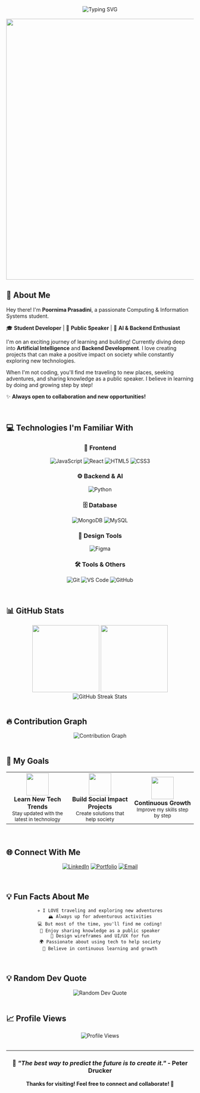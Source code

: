 <div align="center">
  <img src="https://readme-typing-svg.demolab.com?font=Fira+Code&size=32&duration=2800&pause=1000&color=58A6FF&center=true&vCenter=true&width=600&lines=Hi+%F0%9F%91%8B+I'm+Poornima+Prasadini;Student+Developer+%F0%9F%93%9A;Public+Speaker+%F0%9F%8E%A4;AI+%26+Backend+Enthusiast+%F0%9F%A4%96;Tech+Explorer+%F0%9F%92%BB;Building+for+Society+%F0%9F%8C%8D" alt="Typing SVG" />
</div>

<br>

<div align="center">
  <img src="https://user-images.githubusercontent.com/74038190/212284100-561aa473-3905-4a80-b561-0d28506553ee.gif" width="700">
</div>

## 🎯 About Me

Hey there! I'm **Poornima Prasadini**, a passionate Computing & Information Systems student.

🎓 **Student Developer** | 🎤 **Public Speaker** | 🤖 **AI & Backend Enthusiast**

I'm on an exciting journey of learning and building! Currently diving deep into **Artificial Intelligence** and **Backend Development**. I love creating projects that can make a positive impact on society while constantly exploring new technologies.

When I'm not coding, you'll find me traveling to new places, seeking adventures, and sharing knowledge as a public speaker. I believe in learning by doing and growing step by step!

✨ **Always open to collaboration and new opportunities!**

<br>

## 💻 Technologies I'm Familiar With

<div align="center">

### 🎨 Frontend
![JavaScript](https://img.shields.io/badge/JavaScript-F7DF1E?style=for-the-badge&logo=javascript&logoColor=black)
![React](https://img.shields.io/badge/React-20232A?style=for-the-badge&logo=react&logoColor=61DAFB)
![HTML5](https://img.shields.io/badge/HTML5-E34F26?style=for-the-badge&logo=html5&logoColor=white)
![CSS3](https://img.shields.io/badge/CSS3-1572B6?style=for-the-badge&logo=css3&logoColor=white)

### ⚙️ Backend & AI
![Python](https://img.shields.io/badge/Python-3776AB?style=for-the-badge&logo=python&logoColor=white)

### 🗄️ Database
![MongoDB](https://img.shields.io/badge/MongoDB-4EA94B?style=for-the-badge&logo=mongodb&logoColor=white)
![MySQL](https://img.shields.io/badge/MySQL-00000F?style=for-the-badge&logo=mysql&logoColor=white)

### 🎨 Design Tools
![Figma](https://img.shields.io/badge/Figma-F24E1E?style=for-the-badge&logo=figma&logoColor=white)

### 🛠️ Tools & Others
![Git](https://img.shields.io/badge/Git-F05032?style=for-the-badge&logo=git&logoColor=white)
![VS Code](https://img.shields.io/badge/VS_Code-007ACC?style=for-the-badge&logo=visual-studio-code&logoColor=white)
![GitHub](https://img.shields.io/badge/GitHub-100000?style=for-the-badge&logo=github&logoColor=white)

</div>

<br>

## 📊 GitHub Stats

<div align="center">
  <img height="180em" src="https://github-readme-stats.vercel.app/api?username=poornima825&show_icons=true&theme=tokyonight&include_all_commits=true&count_private=true&hide_border=true&bg_color=0D1117&title_color=6CE5F7&icon_color=6CE5F7&text_color=FFFFFF"/>
  <img height="180em" src="https://github-readme-stats.vercel.app/api/top-langs/?username=poornima825&layout=compact&langs_count=6&theme=tokyonight&hide_border=true&bg_color=0D1117&title_color=6CE5F7&text_color=FFFFFF"/>
</div>

<div align="center">
  <img src="https://github-readme-streak-stats.herokuapp.com/?user=poornima825&theme=tokyonight&hide_border=true&background=0D1117&stroke=6CE5F7&ring=6CE5F7&fire=FF6B6B&currStreakLabel=6CE5F7" alt="GitHub Streak Stats" />
</div>

<br>

## 🔥 Contribution Graph

<div align="center">
  <img src="https://github-readme-activity-graph.vercel.app/graph?username=poornima825&theme=tokyo-night&hide_border=true&bg_color=0D1117&color=6CE5F7&line=6CE5F7&point=FF6B6B" alt="Contribution Graph" />
</div>

<br>

## 🎯 My Goals

<table align="center">
<tr>
<td align="center" width="33%">
<img src="https://img.icons8.com/fluency/96/000000/brain.png" width="60"/>
<br>
<b>Learn New Tech Trends</b>
<br>
<sub>Stay updated with the latest in technology</sub>
</td>
<td align="center" width="33%">
<img src="https://img.icons8.com/fluency/96/000000/helping-hand.png" width="60"/>
<br>
<b>Build Social Impact Projects</b>
<br>
<sub>Create solutions that help society</sub>
</td>
<td align="center" width="33%">
<img src="https://img.icons8.com/fluency/96/000000/rocket.png" width="60"/>
<br>
<b>Continuous Growth</b>
<br>
<sub>Improve my skills step by step</sub>
</td>
</tr>
</table>

<br>

## 🌐 Connect With Me

<div align="center">
  
[![LinkedIn](https://img.shields.io/badge/LinkedIn-0077B5?style=for-the-badge&logo=linkedin&logoColor=white)](YOUR_LINKEDIN_URL)
[![Portfolio](https://img.shields.io/badge/Portfolio-FF5722?style=for-the-badge&logo=google-chrome&logoColor=white)](YOUR_PORTFOLIO_URL)
[![Email](https://img.shields.io/badge/Email-D14836?style=for-the-badge&logo=gmail&logoColor=white)](mailto:YOUR_EMAIL)

</div>

<br>

## 💡 Fun Facts About Me

<div align="center">

```
✈️ I LOVE traveling and exploring new adventures
🏔️ Always up for adventurous activities
💻 But most of the time, you'll find me coding!
🎤 Enjoy sharing knowledge as a public speaker
🎨 Design wireframes and UI/UX for fun
🌍 Passionate about using tech to help society
🚀 Believe in continuous learning and growth
```

</div>

<br>

## 💡 Random Dev Quote

<div align="center">
  <img src="https://quotes-github-readme.vercel.app/api?type=horizontal&theme=tokyonight" alt="Random Dev Quote"/>
</div>

<br>

## 📈 Profile Views

<div align="center">
  <img src="https://komarev.com/ghpvc/?username=poornima825&label=Profile%20Views&color=6CE5F7&style=for-the-badge" alt="Profile Views" />
</div>

<br>

---

<div align="center">
  
  ### 💭 *"The best way to predict the future is to create it."* - Peter Drucker
  

  
  **Thanks for visiting! Feel free to connect and collaborate! 🚀**
  

</div>
